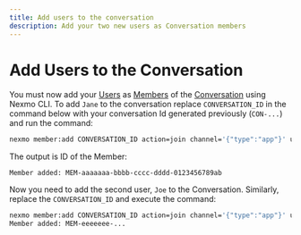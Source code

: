 ```yaml
---
title: Add users to the conversation
description: Add your two new users as Conversation members
---
```


# Add Users to the Conversation

You must now add your [Users](/conversation/concepts/user) as [Members](/conversation/concepts/member) of the [Conversation](/conversation/concepts/conversation) using Nexmo CLI. 
To add `Jane` to the conversation replace `CONVERSATION_ID` in the command below with your conversation Id generated previously (`CON-...`) and run the command:

```sh
nexmo member:add CONVERSATION_ID action=join channel='{"type":"app"}' user_name=Jane
```

The output is ID of the Member:

```
Member added: MEM-aaaaaaa-bbbb-cccc-dddd-0123456789ab
```

Now you need to add the second user, `Joe` to the Conversation. Similarly, replace the `CONVERSATION_ID` and execute the command:

```sh
nexmo member:add CONVERSATION_ID action=join channel='{"type":"app"}' user_name=Joe
Member added: MEM-eeeeeee-...
```
